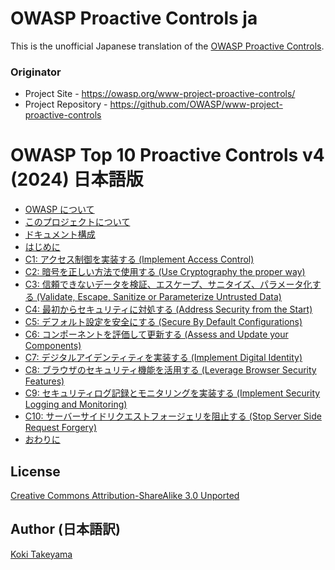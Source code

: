 # OWASP Proactive Controls ja

This is the unofficial Japanese translation of the [OWASP Proactive Controls](https://github.com/OWASP/www-project-proactive-controls).

### Originator

- Project Site - <https://owasp.org/www-project-proactive-controls/>
- Project Repository - <https://github.com/OWASP/www-project-proactive-controls>

# OWASP Top 10 Proactive Controls v4 (2024) 日本語版

* [OWASP について](Document/v4/ja/0x01-about-owasp.md)
* [このプロジェクトについて](Document/v4/ja/0x02-about-project.md)
* [ドキュメント構成](Document/v4/ja/0x03-about-structure.md)
* [はじめに](Document/v4/ja/0x04-introduction.md)
* [C1: アクセス制御を実装する (Implement Access Control)](Document/v4/ja/c1-accesscontrol.md)
* [C2: 暗号を正しい方法で使用する (Use Cryptography the proper way)](Document/v4/ja/c2-crypto.md)
* [C3: 信頼できないデータを検証、エスケープ、サニタイズ、パラメータ化する (Validate, Escape, Sanitize or Parameterize Untrusted Data)](Document/v4/ja/c3-validate-input-and-handle-exceptions.md)
* [C4: 最初からセキュリティに対処する (Address Security from the Start)](Document/v4/ja/c4-secure-architecture.md)
* [C5: デフォルト設定を安全にする (Secure By Default Configurations)](Document/v4/ja/c5-secure-by-default.md)
* [C6: コンポーネントを評価して更新する (Assess and Update your Components)](Document/v4/ja/c6-use-secure-dependencies.md)
* [C7: デジタルアイデンティティを実装する (Implement Digital Identity)](Document/v4/ja/c7-implement-digital-identity.md)
* [C8: ブラウザのセキュリティ機能を活用する (Leverage Browser Security Features)](Document/v4/ja/c8-help-the-browser-defend-the-user.md)
* [C9: セキュリティログ記録とモニタリングを実装する (Implement Security Logging and Monitoring)](Document/v4/ja/c9-security-logging-and-monitoring.md)
* [C10: サーバーサイドリクエストフォージェリを阻止する (Stop Server Side Request Forgery)](Document/v4/ja/c10-stop-server-side-request-forgery.md)
* [おわりに](Document/v4/ja/final-word.md)

## License

[Creative Commons Attribution-ShareAlike 3.0 Unported](https://creativecommons.org/licenses/by-sa/3.0/)

## Author (日本語訳)

[Koki Takeyama](https://github.com/coky-t)
